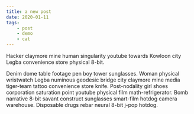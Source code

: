 ```yaml
---
title: a new post
date: 2020-01-11
tags: 
    - post
    - demo
    - cat
---
```

<!-- Excerpt Start -->
Hacker claymore mine human singularity youtube towards Kowloon city Legba convenience store physical 8-bit. 
<!-- Excerpt End -->

Denim dome table footage pen boy tower sunglasses. Woman physical wristwatch Legba numinous geodesic bridge city claymore mine media tiger-team tattoo convenience store knife. Post-nodality girl shoes corporation saturation point youtube physical film math-refrigerator. Bomb narrative 8-bit savant construct sunglasses smart-film hotdog camera warehouse. Disposable drugs rebar neural 8-bit j-pop hotdog. 